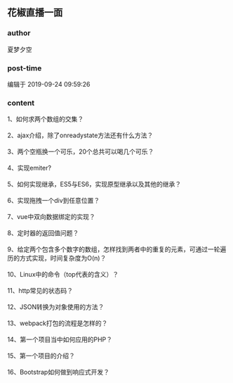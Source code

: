 ## 花椒直播一面
### author 
夏梦夕空
### post-time 

编辑于  2019-09-24 09:59:26
### content 
<div class="post-topic-des nc-post-content">
 <div>
  1、如何求两个数组的交集？
 </div>
 <div>
  <br/>
 </div>
 <div>
  2、ajax介绍，除了onreadystate方法还有什么方法？
 </div>
 <div>
  <br/>
 </div>
 <div>
  3、两个空瓶换一个可乐，20个总共可以喝几个可乐？
 </div>
 <div>
  <br/>
 </div>
 <div>
  4、实现emiter?
 </div>
 <div>
  <br/>
 </div>
 <div>
  5、如何实现继承，ES5与ES6，实现原型继承以及其他的继承？
 </div>
 <div>
  <br/>
 </div>
 <div>
  6、实现拖拽一个div到任意位置？
 </div>
 <div>
  <br/>
 </div>
 <div>
  7、vue中双向数据绑定的实现？
 </div>
 <div>
  <br/>
 </div>
 <div>
  8、定时器的返回值问题？
 </div>
 <div>
  <br/>
 </div>
 <div>
  9、给定两个包含多个数字的数组，怎样找到两者中的重复的元素，可通过一轮遍历的方式实现，时间复杂度为O(n)？
 </div>
 <div>
  <br/>
 </div>
 <div>
  10、Linux中的命令（top代表的含义）？
 </div>
 <div>
  <br/>
 </div>
 <div>
  11、http常见的状态码？
 </div>
 <div>
  <br/>
 </div>
 <div>
  12、JSON转换为对象使用的方法？
 </div>
 <div>
  <br/>
 </div>
 <div>
  13、webpack打包的流程是怎样的？
 </div>
 <div>
  <br/>
 </div>
 <div>
  14、第一个项目当中如何应用的PHP？
 </div>
 <div>
  <br/>
 </div>
 <div>
  15、第一个项目的介绍？
 </div>
 <div>
  <br/>
 </div>
 <div>
  16、Bootstrap如何做到响应式开发？
 </div>
</div>
